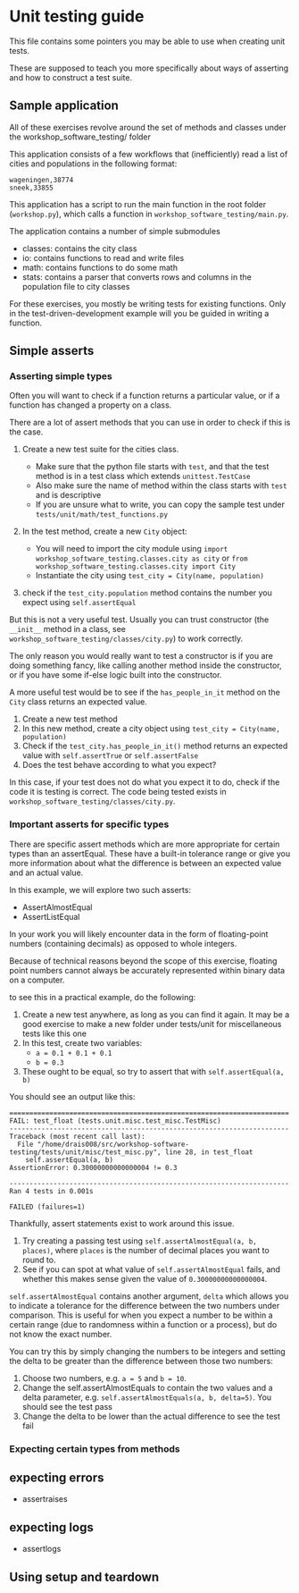 # Unit testing guide

This file contains some pointers you may be able to use when creating unit tests.

These are supposed to teach you more specifically about ways of asserting and how to construct a test suite.

## Sample application

All of these exercises revolve around the set of methods and classes under the workshop_software_testing/ folder

This application consists of a few workflows that (inefficiently) read a list of cities and populations in the following format:

```
wageningen,38774
sneek,33855
```

This application has a script to run the main function in the root folder (`workshop.py`), which calls a function in `workshop_software_testing/main.py`.

The application contains a number of simple submodules
- classes: contains the city class
- io: contains functions to read and write files
- math: contains functions to do some math
- stats: contains a parser that converts rows and columns in the population file to city classes

For these exercises, you mostly be writing tests for existing functions.
Only in the test-driven-development example will you be guided in writing a function.


## Simple asserts

### Asserting simple types

Often you will want to check if a function returns a particular value, or if a function has changed a property on a class.

There are a lot of assert methods that you can use in order to check if this is the case.

1. Create a new test suite for the cities class.
    - Make sure that the python file starts with `test`, and that the test method is in a test class which extends `unittest.TestCase`
    - Also make sure the name of method within the class starts with `test` and is descriptive
    - If you are unsure what to write, you can copy the sample test under `tests/unit/math/test_functions.py`

2. In the test method, create a new `City` object: 
    - You will need to import the city module using `import workshop_software_testing.classes.city as city` or `from workshop_software_testing.classes.city import City`
    - Instantiate the city using `test_city = City(name, population)`
3. check if the `test_city.population` method contains the number you expect using `self.assertEqual`

But this is not a very useful test.
Usually you can trust constructor (the `__init__` method in a class, see `workshop_software_testing/classes/city.py`) to work correctly.

The only reason you would really want to test a constructor is if you are doing something fancy, like calling another method inside the constructor, or if you have some if-else logic built into the constructor.

A more useful test would be to see if the `has_people_in_it` method on the `City` class returns an expected value.

1. Create a new test method
2. In this new method, create a city object using `test_city = City(name, population)` 
3. Check if the `test_city.has_people_in_it()` method returns an expected value with `self.assertTrue` or `self.assertFalse`
4. Does the test behave according to what you expect?

In this case, if your test does not do what you expect it to do, check if the code it is testing is correct.
The code being tested exists in `workshop_software_testing/classes/city.py`.


### Important asserts for specific types

There are specific assert methods which are more appropriate for certain types than an assertEqual.
These have a built-in tolerance range or give you more information about what the difference is between an expected value and an actual value.

In this example, we will explore two such asserts:
- AssertAlmostEqual
- AssertListEqual

In your work you will likely encounter data in the form of floating-point numbers (containing decimals) as opposed to whole integers.

Because of technical reasons beyond the scope of this exercise, floating point numbers cannot always be accurately represented within binary data on a computer.

to see this in a practical example, do the following:

1. Create a new test anywhere, as long as you can find it again. It may be a good exercise to make a new folder under tests/unit for miscellaneous tests like this one
2. In this test, create two variables:
    - `a = 0.1 + 0.1 + 0.1`
    - `b = 0.3`
3. These ought to be equal, so try to assert that with `self.assertEqual(a, b)`

You should see an output like this:

```
======================================================================
FAIL: test_float (tests.unit.misc.test_misc.TestMisc)
----------------------------------------------------------------------
Traceback (most recent call last):
  File "/home/drais008/src/workshop-software-testing/tests/unit/misc/test_misc.py", line 28, in test_float
    self.assertEqual(a, b)
AssertionError: 0.30000000000000004 != 0.3

----------------------------------------------------------------------
Ran 4 tests in 0.001s

FAILED (failures=1)
```

Thankfully, assert statements exist to work around this issue.

1. Try creating a passing test using `self.assertAlmostEqual(a, b, places)`, where `places` is the number of decimal places you want to round to.
2. See if you can spot at what value of `self.assertAlmostEqual` fails, and whether this makes sense given the value of `0.30000000000000004`.

`self.assertAlmostEqual` contains another argument, `delta` which allows you to indicate a tolerance for the difference between the two numbers under comparison.
This is useful for when you expect a number to be within a certain range (due to randomness within a function or a process), but do not know the exact number.

You can try this by simply changing the numbers to be integers and setting the delta to be greater than the difference between those two numbers:

1. Choose two numbers, e.g. `a = 5` and `b = 10`.
2. Change the self.assertAlmostEquals to contain the two values and a delta parameter, e.g. `self.assertAlmostEquals(a, b, delta=5)`. You should see the test pass
3. Change the delta to be lower than the actual difference to see the test fail

### Expecting certain types from methods



## expecting errors

- assertraises

## expecting logs

- assertlogs

## Using setup and teardown
